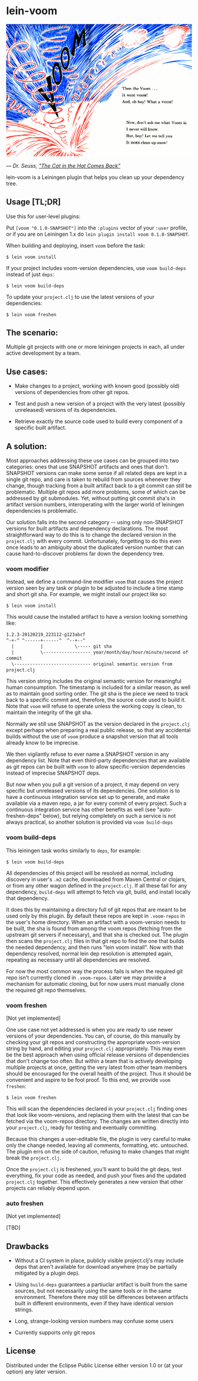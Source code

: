 # lein-voom

![voom](docs/dr-seuss-voom.png)

_— Dr. Seuss, ["The Cat in the Hat Comes Back"](http://www.youtube.com/watch?v=l2--VIgp4CM)_

lein-voom is a Leiningen plugin that helps you clean up your dependency tree.

## Usage [TL;DR]

Use this for user-level plugins:

Put `[voom "0.1.0-SNAPSHOT"]` into the `:plugins` vector of your
`:user` profile, or if you are on Leiningen 1.x do `lein plugin install
voom 0.1.0-SNAPSHOT`.

When building and deploying, insert `voom` before the task:

    $ lein voom install

If your project includes voom-version dependencies, use
`voom build-deps` instead of just `deps`:

    $ lein voom build-deps

To update your `project.clj` to use the latest versions of your dependencies:

    $ lein voom freshen


## The scenario:

Multiple git projects with one or more leiningen projects in each, all
under active development by a team.

## Use cases:

- Make changes to a project, working with known good (possibly old)
  versions of dependencies from other git repos.

- Test and push a new version of a project with the very latest
  (possibly unreleased) versions of its dependencies.

- Retrieve exactly the source code used to build every component of a
  specific built artifact.

## A solution:

Most approaches addressing these use cases can be grouped into two
categories: ones that use SNAPSHOT artifacts and ones that don't.
SNAPSHOT versions can make some sense if all related deps are kept in
a single git repo, and care is taken to rebuild from sources whenever
they change, though tracking from a built artifact back to a git
commit can still be problematic. Multiple git repos add more problems,
some of which can be addressed by git submodules. Yet, without putting
git commit sha's in artifact version numbers, interoperating with the
larger world of leiningen dependencies is problematic.

Our solution falls into the second category -- using only non-SNAPSHOT
versions for built artifacts and dependency declarations. The most
straightforward way to do this is to change the declared version in
the `project.clj` with every commit. Unfortunately, forgetting to do
this even once leads to an ambiguity about the duplicated version
number that can cause hard-to-discover problems far down the
dependency tree.

### voom modifier

Instead, we define a command-line modifier `voom` that causes
the project version seen by any task or plugin to be adjusted to
include a time stamp and short git sha. For example, we might install
our project like so:

    $ lein voom install

This would cause the installed artifact to have a version looking
something like:

    1.2.3-20120219_223112-g123abcf
    ^-+-^ ^------+------^  ^--+--^
      |          |            \----- git sha
      |          \------------------ year/month/day/hour/minute/second of commit
      \----------------------------- original semantic version from project.clj

This version string includes the original semantic version for
meaningful human consumption. The timestamp is included for a similar
reason, as well as to maintain good sorting order. The git sha is the
piece we need to track back to a specific commit and, therefore, the
source code used to build it. Note that `voom` will refuse to
operate unless the working copy is clean, to maintain the integrity of
the git sha.

Normally we still use SNAPSHOT as the version declared in the
`project.clj` except perhaps when preparing a real public release, so
that any accidental builds without the use of `voom` produce a
snapshot version that all tools already know to be imprecise.

We then vigilantly refuse to ever name a SNAPSHOT version in any
dependency list. Note that even third-party dependencies that are
available as git repos can be built with `voom` to allow
specific-version dependencies instead of imprecise SNAPSHOT deps.

But now when you pull a git version of a project, it may depend on
very specific but unreleased versions of its dependencies. One
solution is to have a continuous integration service set up to
generate, and make available via a maven repo, a jar for every commit
of every project. Such a continuous integration service has other
benefits as well (see "auto-freshen-deps" below), but relying
completely on such a service is not always practical, so another
solution is provided via `voom build-deps`


### voom build-deps

This leiningen task works similarly to `deps`, for example:

    $ lein voom build-deps

All dependencies of this project will be resolved as normal, including
discovery in user's `.m2` cache, downloaded from Maven Central or
clojars, or from any other wagon defined in the `project.clj`. If all
these fail for any dependency, `build-deps` will attempt to
fetch via git, build, and install locally that dependency.

It does this by maintaining a directory full of git repos that are
meant to be used only by this plugin. By default these repos are kept
in `.voom-repos` in the user's home directory. When an artifact
with a voom-version needs to be built, the sha is found from among the
voom repos (fetching from the upstream git servers if
necessary), and that sha is checked out. The plugin then scans the
`project.clj` files in that git repo to find the one that builds the
needed dependency, and then runs "lein voom install". Now with
that dependency resolved, normal lein dep resolution is attempted
again, repeating as necessary until all dependencies are resolved.

For now the most common way the process fails is when the required git
repo isn't currently cloned in `.voom-repos`. Later we may
provide a mechanism for automatic cloning, but for now users must
manually clone the required git repo themselves.


### voom freshen

[Not yet implemented]

One use case not yet addressed is when you are ready to use newer
versions of your dependencies. You can, of course, do this manually by
checking your git repos and constructing the appropriate voom-version
string by hand, and editing your `project.clj` appropriately. This may
even be the best approach when using official release versions of
dependencies that don't change too often. But within a team that is
actively developing multiple projects at once, getting the very latest
from other team members should be encouraged for the overall health of
the project. Thus it should be convenient and aspire to be fool proof.
To this end, we provide `voom freshen`:

    $ lein voom freshen

This will scan the dependencies declared in your `project.clj` finding
ones that look like voom-versions, and replacing them with the latest
that can be fetched via the voom-repos directory. The changes
are written directly into your `project.clj`, ready for testing and
eventually committing.

Because this changes a user-editable file, the plugin is very careful
to make only the change needed, leaving all comments, formatting, etc.
untouched. The plugin errs on the side of caution, refusing to make
changes that might break the `project.clj`.

Once the `project.clj` is freshened, you'll want to build the git
deps, test everything, fix your code as needed, and push your fixes
and the updated `project.clj` together. This effectively generates a
new version that other projects can reliably depend upon.


### auto freshen

[Not yet implemented]

[TBD]


## Drawbacks

- Without a CI system in place, publicly visible project.clj's may
  include deps that aren't available for download anywhere (may be
  partially mitigated by a plugin dep).

- Using `build-deps` guarantees a partiuclar artifact is built from the same sources, but not necessarily using the same tools or in the same environment.  Therefore there may still be differences between artifacts built in different environments, even if they have identical version strings.

- Long, strange-looking version numbers may confuse some users

- Currently supports only git repos


## License

Distributed under the Eclipse Public License either version 1.0 or (at
your option) any later version.
